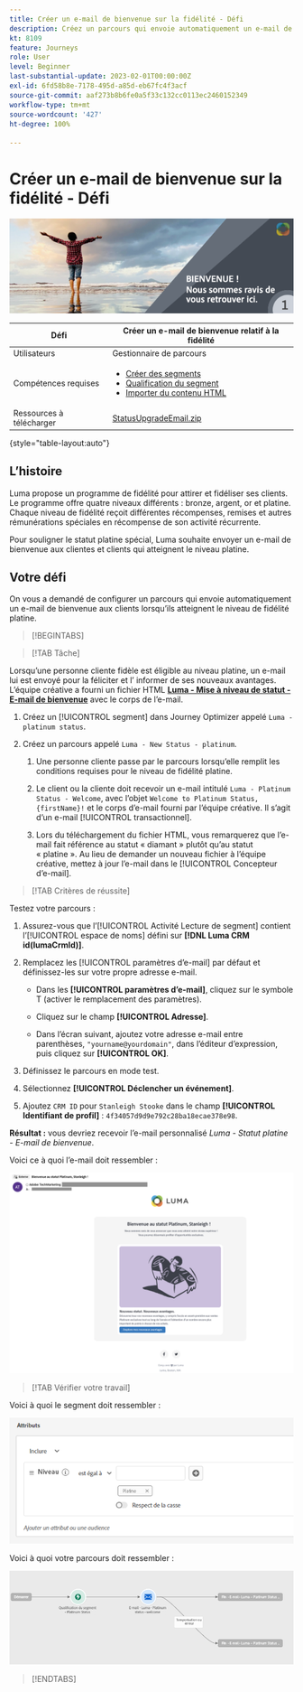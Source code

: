 ```yaml
---
title: Créer un e-mail de bienvenue sur la fidélité - Défi
description: Créez un parcours qui envoie automatiquement un e-mail de bienvenue aux clientes et clients qui atteignent le niveau de fidélité.
kt: 8109
feature: Journeys
role: User
level: Beginner
last-substantial-update: 2023-02-01T00:00:00Z
exl-id: 6fd58b8e-7178-495d-a85d-eb67fc4f3acf
source-git-commit: aaf273b8b6fe0a5f33c132cc0113ec2460152349
workflow-type: tm+mt
source-wordcount: '427'
ht-degree: 100%

---
```


# Créer un e-mail de bienvenue sur la fidélité - Défi

![E-mail de bienvenue relatif à la fidélité - Bannière de défis](/help/challenges/assets/email-assets/luma-transactional-onboarding-1.png)

| Défi | Créer un e-mail de bienvenue relatif à la fidélité |
|---|---|
| Utilisateurs | Gestionnaire de parcours |
| Compétences requises | <ul><li>[Créer des segments](https://experienceleague.adobe.com/docs/journey-optimizer-learn/tutorials/profiles-segments-subscriptions/create-segments.html?lang=fr)</li> <li>[Qualification du segment](https://experienceleague.adobe.com/docs/journey-optimizer-learn/tutorials/create-journeys/use-case-read-segment-qualification.html?lang=fr)</li><li>[Importer du contenu HTML](https://experienceleague.adobe.com/docs/journey-optimizer-learn/tutorials/email-channel/import-and-author-html-email-content.html?lang=fr)</li></ul> |
| Ressources à télécharger | [StatusUpgradeEmail.zip](/help/challenges/assets/email-assets/StatusUpgradeEmail.zip) |

{style="table-layout:auto"}

## L’histoire

Luma propose un programme de fidélité pour attirer et fidéliser ses clients. Le programme offre quatre niveaux différents : bronze, argent, or et platine. Chaque niveau de fidélité reçoit différentes récompenses, remises et autres rémunérations spéciales en récompense de son activité récurrente.

Pour souligner le statut platine spécial, Luma souhaite envoyer un e-mail de bienvenue aux clientes et clients qui atteignent le niveau platine.

## Votre défi

On vous a demandé de configurer un parcours qui envoie automatiquement un e-mail de bienvenue aux clients lorsqu’ils atteignent le niveau de fidélité platine.

>[!BEGINTABS]

>[!TAB Tâche]

Lorsqu’une personne cliente fidèle est éligible au niveau platine, un e-mail lui est envoyé pour la féliciter et l’ informer de ses nouveaux avantages. L’équipe créative a fourni un fichier HTML **[Luma - Mise à niveau de statut - E-mail de bienvenue](/help/challenges/assets/email-assets/StatusUpgradeEmail.zip)** avec le corps de l’e-mail.

1. Créez un [!UICONTROL segment] dans Journey Optimizer appelé `Luma - platinum status`.

1. Créez un parcours appelé `Luma - New Status - platinum`.

   1. Une personne cliente passe par le parcours lorsqu’elle remplit les conditions requises pour le niveau de fidélité platine.

   1. Le client ou la cliente doit recevoir un e-mail intitulé `Luma - Platinum Status - Welcome`, avec l’objet `Welcome to Platinum Status, {firstName}!` et le corps d’e-mail fourni par l’équipe créative. Il s’agit d’un e-mail [!UICONTROL transactionnel].

   1. Lors du téléchargement du fichier HTML, vous remarquerez que l’e-mail fait référence au statut « diamant » plutôt qu’au statut « platine ». Au lieu de demander un nouveau fichier à l’équipe créative, mettez à jour l’e-mail dans le [!UICONTROL Concepteur d’e-mail].

>[!TAB Critères de réussite]

Testez votre parcours :

1. Assurez-vous que l’[!UICONTROL Activité Lecture de segment] contient l’[!UICONTROL espace de noms] défini sur **[!DNL Luma CRM id(lumaCrmId)]**.

1. Remplacez les [!UICONTROL paramètres d’e-mail] par défaut et définissez-les sur votre propre adresse e-mail.
   * Dans les **[!UICONTROL paramètres d’e-mail]**, cliquez sur le symbole T (activer le remplacement des paramètres).

   * Cliquez sur le champ **[!UICONTROL Adresse]**.

   * Dans l’écran suivant, ajoutez votre adresse e-mail entre parenthèses, `"yourname@yourdomain"`, dans l’éditeur d’expression, puis cliquez sur **[!UICONTROL OK]**.

1. Définissez le parcours en mode test.

1. Sélectionnez **[!UICONTROL Déclencher un événement]**.

1. Ajoutez `CRM ID` pour `Stanleigh Stooke` dans le champ **[!UICONTROL Identifiant de profil]** : `4f34057d9d9e792c28ba18ecae378e98`.

**Résultat :** vous devriez recevoir l’e-mail personnalisé *Luma - Statut platine - E-mail de bienvenue*.

Voici ce à quoi l’e-mail doit ressembler :

![Luma - Mise à niveau de statut - E-mail de bienvenue.](/help/challenges/assets/status-upgrade-welcome-email.png)

>[!TAB Vérifier votre travail]

Voici à quoi le segment doit ressembler :

![Luma - Statut Platine - Segment](/help/challenges/assets/segment-luma-platinum-status.png)

Voici à quoi votre parcours doit ressembler :

![platinum-status-upgrade-journey](/help/challenges/assets/journey-luma-status-upgrade.png)

>[!ENDTABS]
